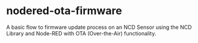 # nodered-ota-firmware
A basic flow to firmware update process on an NCD Sensor using the NCD Library and Node-RED with OTA (Over-the-Air) functionality.
